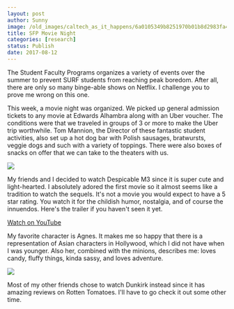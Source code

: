 ```yaml
---
layout: post
author: Sunny
image: /old_images/caltech_as_it_happens/6a0105349b8251970b01b8d2983fa4970c.jpg
title: SFP Movie Night
categories: [research]
status: Publish
date: 2017-08-12
---
```



The Student Faculty Programs organizes a variety of events over the summer to prevent SURF students from reaching peak boredom. After all, there are only so many binge-able shows on Netflix. I challenge you to prove me wrong on this one.



This week, a movie night was organized. We picked up general admission tickets to any movie at Edwards Alhambra along with an Uber voucher. The conditions were that we traveled in groups of 3 or more to make the Uber trip worthwhile. Tom Mannion, the Director of these fantastic student activities, also set up a hot dog bar with Polish sausages, bratwursts, veggie dogs and such with a variety of toppings. There were also boxes of snacks on offer that we can take to the theaters with us.




![](/old_images/caltech_as_it_happens/6a0105349b8251970b01bb09b12d41970d.jpg)


My friends and I decided to watch Despicable M3 since it is super cute and light-hearted. I absolutely adored the first movie so it almost seems like a tradition to watch the sequels. It's not a movie you would expect to have a 5 star rating. You watch it for the childish humor, nostalgia, and of course the innuendos. Here's the trailer if you haven't seen it yet.





[Watch on YouTube](https://www.youtube.com/watch?v=6DBi41reeF0)



My favorite character is Agnes. It makes me so happy that there is a representation of Asian characters in Hollywood, which I did not have when I was younger. Also her, combined with the minions, describes me: loves candy, fluffy things, kinda sassy, and loves adventure.



![](/old_images/caltech_as_it_happens/6a0105349b8251970b01b8d2983fb8970c.jpg)


Most of my other friends chose to watch Dunkirk instead since it has amazing reviews on Rotten Tomatoes. I'll have to go check it out some other time.

